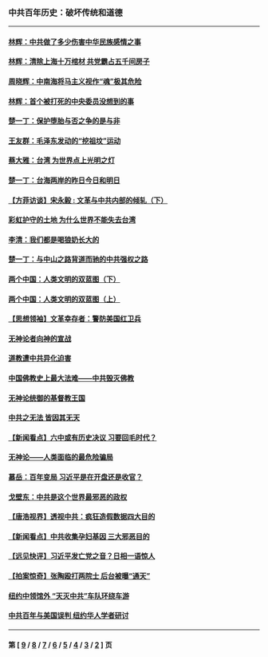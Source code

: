 ### 中共百年历史：破坏传统和道德
---
#### [林辉：中共做了多少伤害中华民族感情之事](../../pages/nf1176114/n14070968.md?10060430) 
#### [林辉：清除上海十万棺材 共党霸占五千间房子](../../pages/nf1176114/n14033735.md?10060430) 
#### [周晓辉：中南海将马主义视作“魂”极其危险](../../pages/nf1176114/n14026892.md?10060430) 
#### [林辉：首个被打死的中央委员没想到的事](../../pages/nf1176114/n13987400.md?10060430) 
#### [楚一丁：保护堕胎与否之争的是与非](../../pages/nf1176114/n13815642.md?10060430) 
#### [王友群：毛泽东发动的“挖祖坟”运动](../../pages/nf1176114/n13723639.md?10060430) 
#### [蔡大雅：台湾 为世界点上光明之灯](../../pages/nf1176114/n13531530.md?10060430) 
#### [楚一丁：台海两岸的昨日今日和明日](../../pages/nf1176114/n13531468.md?10060430) 
#### [【方菲访谈】宋永毅 : 文革与中共内部的倾轧（下）](../../pages/nf1176114/n13486836.md?10060430) 
#### [彩虹护守的土地 为什么世界不能失去台湾](../../pages/nf1176114/n13476849.md?10060430) 
#### [李清：我们都是喝狼奶长大的](../../pages/nf1176114/n13471478.md?10060430) 
#### [楚一丁：与中山之路背道而驰的中共强权之路](../../pages/nf1176114/n13437270.md?10060430) 
#### [两个中国：人类文明的双蓝图（下）](../../pages/nf1176114/n13423132.md?10060430) 
#### [两个中国：人类文明的双蓝图（上）](../../pages/nf1176114/n13422687.md?10060430) 
#### [【思想领袖】文革幸存者：警防美国红卫兵](../../pages/nf1176114/n13339289.md?10060430) 
#### [无神论者向神的宣战](../../pages/nf1176114/n13281535.md?10060430) 
#### [道教遭中共异化迫害](../../pages/nf1176114/n13281463.md?10060430) 
#### [中国佛教史上最大法难——中共毁灭佛教](../../pages/nf1176114/n13281397.md?10060430) 
#### [无神论统御的基督教王国](../../pages/nf1176114/n13281280.md?10060430) 
#### [中共之无法 皆因其无天](../../pages/nf1176114/n13281088.md?10060430) 
#### [【新闻看点】六中或有历史决议 习要回毛时代？](../../pages/nf1176114/n13222895.md?10060430) 
#### [无神论——人类面临的最危险骗局](../../pages/nf1176114/n13196137.md?10060430) 
#### [慕岳：百年变局 习近平是在开盘还是收官？](../../pages/nf1176114/n13206516.md?10060430) 
#### [戈壁东：中共是这个世界最邪恶的政权](../../pages/nf1176114/n13085641.md?10060430) 
#### [【唐浩视界】透视中共：疯狂造假数据四大目的](../../pages/nf1176114/n13080590.md?10060430) 
#### [【新闻看点】中共收集孕妇基因 三大邪恶目的](../../pages/nf1176114/n13077182.md?10060430) 
#### [【远见快评】习近平发亡党之音？日相一语惊人](../../pages/nf1176114/n13074809.md?10060430) 
#### [【拍案惊奇】张陶殴打两院士 后台被曝“通天”](../../pages/nf1176114/n13070496.md?10060430) 
#### [纽约中领馆外 “天灭中共”车队环绕车游](../../pages/nf1176114/n13070693.md?10060430) 
#### [中共百年与美国误判 纽约华人学者研讨](../../pages/nf1176114/n13067969.md?10060430) 

---
#### 第 [ [9](./9.md?10060430) / [8](./8.md?10060430) / [7](./7.md?10060430) / [6](./6.md?10060430) / [5](./5.md?10060430) / [4](./4.md?10060430) / [3](./3.md?10060430) / [2](./2.md?10060430) ] 页
